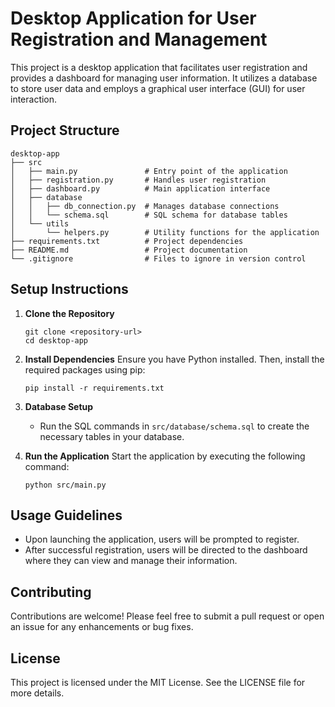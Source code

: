 # Desktop Application for User Registration and Management

This project is a desktop application that facilitates user registration and provides a dashboard for managing user information. It utilizes a database to store user data and employs a graphical user interface (GUI) for user interaction.

## Project Structure

```
desktop-app
├── src
│   ├── main.py               # Entry point of the application
│   ├── registration.py       # Handles user registration
│   ├── dashboard.py          # Main application interface
│   ├── database
│   │   ├── db_connection.py  # Manages database connections
│   │   └── schema.sql        # SQL schema for database tables
│   └── utils
│       └── helpers.py        # Utility functions for the application
├── requirements.txt          # Project dependencies
├── README.md                 # Project documentation
└── .gitignore                # Files to ignore in version control
```

## Setup Instructions

1. **Clone the Repository**
   ```
   git clone <repository-url>
   cd desktop-app
   ```

2. **Install Dependencies**
   Ensure you have Python installed. Then, install the required packages using pip:
   ```
   pip install -r requirements.txt
   ```

3. **Database Setup**
   - Run the SQL commands in `src/database/schema.sql` to create the necessary tables in your database.

4. **Run the Application**
   Start the application by executing the following command:
   ```
   python src/main.py
   ```

## Usage Guidelines

- Upon launching the application, users will be prompted to register.
- After successful registration, users will be directed to the dashboard where they can view and manage their information.

## Contributing

Contributions are welcome! Please feel free to submit a pull request or open an issue for any enhancements or bug fixes.

## License

This project is licensed under the MIT License. See the LICENSE file for more details.